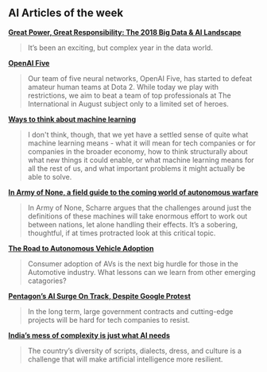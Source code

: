 ## AI Articles of the week

**[Great Power, Great Responsibility: The 2018 Big Data & AI Landscape](http://mattturck.com/bigdata2018/)**
> It’s been an exciting, but complex year in the data world.

**[OpenAI Five](https://blog.openai.com/openai-five/)**
> Our team of five neural networks, OpenAI Five, has started to defeat amateur human teams at Dota 2. While today we play with restrictions, we aim to beat a team of top professionals at The International in August subject only to a limited set of heroes.

**[Ways to think about machine learning](https://www.ben-evans.com/benedictevans/2018/06/22/ways-to-think-about-machine-learning-8nefy)**
> I don't think, though, that we yet have a settled sense of quite what machine learning means - what it will mean for tech companies or for companies in the broader economy, how to think structurally about what new things it could enable, or what machine learning means for all the rest of us, and what important problems it might actually be able to solve. 

**[In Army of None, a field guide to the coming world of autonomous warfare](https://techcrunch.com/2018/06/23/in-army-of-none-a-field-guide-to-the-coming-world-of-autonomous-warfare/)**
>  In Army of None, Scharre argues that the challenges around just the definitions of these machines will take enormous effort to work out between nations, let alone handling their effects. It’s a sobering, thoughtful, if at times protracted look at this critical topic.

**[The Road to Autonomous Vehicle Adoption](https://designmind.frogdesign.com/2018/06/road-autonomous-vehicle-adoption/)**
> Consumer adoption of AVs is the next big hurdle for those in the Automotive industry. What lessons can we learn from other emerging catagories?

**[Pentagon’s AI Surge On Track, Despite Google Protest](https://foreignpolicy.com/2018/06/29/google-protest-wont-stop-pentagons-a-i-revolution/)**
> In the long term, large government contracts and cutting-edge projects will be hard for tech companies to resist.

**[India’s mess of complexity is just what AI needs](https://www.technologyreview.com/s/611478/indias-mess-of-complexity-is-just-what-ai-needs/)**
> The country’s diversity of scripts, dialects, dress, and culture is a challenge that will make artificial intelligence more resilient.

